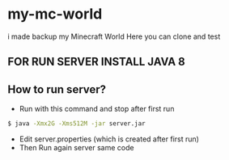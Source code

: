 # my-mc-world
i made backup my Minecraft World Here you can clone and test
## FOR RUN SERVER INSTALL JAVA 8
## How to run server?
  - Run with this command and stop after first run

```sh
$ java -Xmx2G -Xms512M -jar server.jar
```
  - Edit server.properties (which is created after first run)
  - Then Run again server same code
